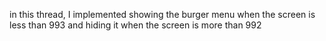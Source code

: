 in this thread, I implemented showing the burger menu when the screen is less than 993 and hiding it when the screen is more than 992
